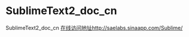  SublimeText2_doc_cn
=========================================

 SublimeText2_doc_cn
 [在线访问地址](http://saelabs.sinaapp.com/Sublime/)http://saelabs.sinaapp.com/Sublime/